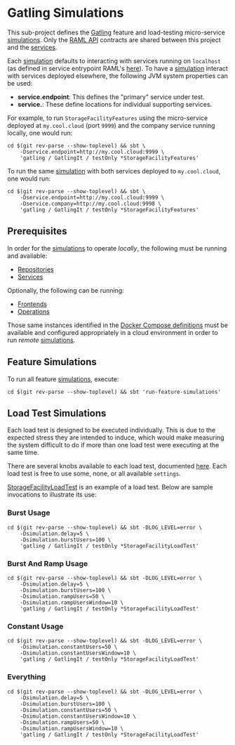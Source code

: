 Gatling Simulations
===================

This sub-project defines the [Gatling](https://gatling.io/docs/gatling/tutorials/installation/) feature and load-testing micro-service [simulations](https://gatling.io/docs/gatling/reference/current/core/simulation/).  Only the [RAML API](../api/src/main/raml) contracts are shared between this project and the [services](../services).

Each [simulation](https://gatling.io/docs/gatling/reference/current/core/simulation/) defaults to interacting with services running on `localhost` (as defined in service entrypoint RAML's [here](../api/src/main/raml)).  To have a [simulation](https://gatling.io/docs/gatling/reference/current/core/simulation/) interact with services deployed elsewhere, the following JVM system properties can be used:

- **service.endpoint**: This defines the "primary" service under test.
- **service.<symbolic name>**: These define locations for individual supporting services.

For example, to run `StorageFacilityFeatures` using the micro-service deployed at `my.cool.cloud` (port `9999`) and the company service running locally, one would run:

```
cd $(git rev-parse --show-toplevel) && sbt \
	-Dservice.endpoint=http://my.cool.cloud:9999 \
	'gatling / GatlingIt / testOnly *StorageFacilityFeatures'
```

To run the same [simulation](https://gatling.io/docs/gatling/reference/current/core/simulation/) with both services deployed to `my.cool.cloud`, one would run:

```
cd $(git rev-parse --show-toplevel) && sbt \
	-Dservice.endpoint=http://my.cool.cloud:9999 \
	-Dservice.company=http://my.cool.cloud:9998 \
	'gatling / GatlingIt / testOnly *StorageFacilityFeatures'
```


## Prerequisites

In order for the [simulations](https://gatling.io/docs/gatling/reference/current/core/simulation/) to operate *locally*, the following must be running and available:

* [Repositories](../deployment/docker/repositories/docker-compose.yml)
* [Services](../deployment/docker/services/docker-compose.yml)

Optionally, the following can be running:

* [Frontends](../deployment/docker/frontends/docker-compose.yml)
* [Operations](../deployment/docker/operations/docker-compose.yml)


Those same instances identified in the [Docker Compose definitions](../deployment/docker) must be available and configured appropriately in a cloud environment in order to run *remote* [simulations](https://gatling.io/docs/gatling/reference/current/core/simulation/).


## Feature Simulations

To run all feature [simulations](https://gatling.io/docs/gatling/reference/current/core/simulation/), execute:

```
cd $(git rev-parse --show-toplevel) && sbt 'run-feature-simulations'
```


## Load Test Simulations

Each load test is designed to be executed individually.  This is due to the expected stress they are intended to induce, which would make measuring the system difficult to do if more than one load test were executing at the same time.

There are several knobs available to each load test, documented [here](./src/main/scala/com/github/osxhacker/demo/gatling/LoadTestSimulation.scala).  Each load test is free to use some, none, or all available `settings`.

[StorageFacilityLoadTest](src/it/scala/com/github/osxhacker/demo/gatling/service/storageFacility/StorageFacilityLoadTest.scala) is an example of a load test.  Below are sample invocations to illustrate its use:


### Burst Usage

```
cd $(git rev-parse --show-toplevel) && sbt -DLOG_LEVEL=error \
	-Dsimulation.delay=5 \
	-Dsimulation.burstUsers=100 \
	'gatling / GatlingIt / testOnly *StorageFacilityLoadTest'
```


### Burst And Ramp Usage

```
cd $(git rev-parse --show-toplevel) && sbt -DLOG_LEVEL=error \
	-Dsimulation.delay=5 \
	-Dsimulation.burstUsers=100 \
	-Dsimulation.rampUsers=50 \
	-Dsimulation.rampUsersWindow=10 \
	'gatling / GatlingIt / testOnly *StorageFacilityLoadTest'
```



### Constant Usage

```
cd $(git rev-parse --show-toplevel) && sbt -DLOG_LEVEL=error \
	-Dsimulation.constantUsers=50 \
	-Dsimulation.constantUsersWindow=10 \
	'gatling / GatlingIt / testOnly *StorageFacilityLoadTest'
```


### Everything

```
cd $(git rev-parse --show-toplevel) && sbt -DLOG_LEVEL=error \
	-Dsimulation.delay=5 \
	-Dsimulation.burstUsers=100 \
	-Dsimulation.constantUsers=50 \
	-Dsimulation.constantUsersWindow=10 \
	-Dsimulation.rampUsers=50 \
	-Dsimulation.rampUsersWindow=10 \
	'gatling / GatlingIt / testOnly *StorageFacilityLoadTest'
```


